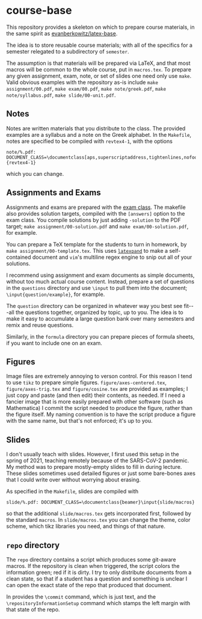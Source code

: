 # course-base

This repository provides a skeleton on which to prepare course materials, in the same spirit as [evanberkowitz/latex-base](https://github.com/evanberkowitz/latex-base).

The idea is to store reusable course materials; with all of the specifics for a semester relegated to a subdirectory of `semester`.

The assumption is that materials will be prepared via LaTeX, and that most macros will be common to the whole course, put in `macros.tex`.  To prepare any given assignment, exam, note, or set of slides one need only use `make`.  Valid obvious examples with the repository as-is include `make assignment/00.pdf`, `make exam/00.pdf`, `make note/greek.pdf`, `make note/syllabus.pdf`, `make slide/00-unit.pdf`.

## Notes

Notes are written materials that you distribute to the class.  The provided examples are a syllabus and a note on the Greek alphabet.  In the `Makefile`, notes are specified to be compiled with `revtex4-1`, with the options

```
note/%.pdf: DOCUMENT_CLASS=\documentclass[aps,superscriptaddress,tightenlines,nofootinbib,floatfix,longbibliography,notitlepage]{revtex4-1}
```

which you can change.

## Assignments and Exams

Assignments and exams are prepared with the [exam class](http://www-math.mit.edu/~psh/exam/examdoc.pdf).  The makefile also provides solution targets, compiled with the `[answers]` option to the exam class.  You compile solutions by just adding `-solution` to the PDF target; `make assignment/00-solution.pdf` and `make exam/00-solution.pdf`, for example.

You can prepare a TeX template for the students to turn in homework, by `make assignment/00-template.tex`.  This uses [`latexpand`](https://www.ctan.org/pkg/latexpand) to make a self-contained document and `vim`'s multiline regex engine to snip out all of your solutions.

I recommend using assignment and exam documents as simple documents, without too much actual course content.  Instead, prepare a set of questions in the `questions` directory and use `\input` to pull them into the document; `\input{question/example}`, for example.

The `question` directory can be organized in whatever way you best see fit---all the questions together, organized by topic, up to you.
The idea is to make it easy to accumulate a large question bank over many semesters and remix and reuse questions.

Similarly, in the `formula` directory you can prepare pieces of formula sheets, if you want to include one on an exam.

## Figures

Image files are extremely annoying to verson control.  For this reason I tend to use `tikz` to prepare simple figures.  `figure/axes-centered.tex`, `figure/axes-trig.tex` and `figure/cosine.tex` are provided as examples; I just copy and paste (and then edit) their contents, as needed.
If I need a fancier image that is more easily prepared with other software (such as Mathematica) I commit the script needed to produce the figure, rather than the figure itself.  My naming convention is to have the script produce a figure with the same name, but that's not enforced; it's up to you.

## Slides

I don't usually teach with slides.  However, I first used this setup in the spring of 2021, teaching remotely because of the SARS-CoV-2 pandemic.  My method was to prepare mostly-empty slides to fill in during lecture.  These slides sometimes used detailed figures or just some bare-bones axes that I could write over without worrying about erasing.

As specified in the `Makefile`, slides are compiled with 

```
slide/%.pdf: DOCUMENT_CLASS=\documentclass{beamer}\input{slide/macros}
```

so that the additional `slide/macros.tex` gets incorporated first, followed by the standard `macros`.  In `slide/macros.tex` you can change the theme, color scheme, which tikz libraries you need, and things of that nature.

## `repo` directory

The `repo` directory contains a script which produces some git-aware macros.  If the repository is clean when triggered, the script colors the information green; red if it is dirty.  I try to only distribute documents from a clean state, so that if a student has a question and something is unclear I can open the exact state of the repo that produced that document.

In provides the `\commit` command, which is just text, and the `\repositoryInformationSetup` command which stamps the left margin with that state of the repo.
